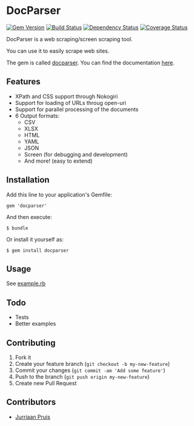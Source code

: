 # DocParser

[![Gem Version](https://badge.fury.io/rb/docparser.png)](http://badge.fury.io/rb/docparser) [![Build Status](https://travis-ci.org/jurriaan/docparser.png?branch=master)](https://travis-ci.org/jurriaan/docparser) [![Dependency Status](https://gemnasium.com/jurriaan/docparser.png)](https://gemnasium.com/jurriaan/docparser) [![Coverage Status](https://coveralls.io/repos/jurriaan/docparser/badge.png?branch=master)](https://coveralls.io/r/jurriaan/docparser)


DocParser is a web scraping/screen scraping tool.

You can use it to easily scrape web sites.

The gem is called [docparser](http://rubygems.org/gems/docparser).
You can find the documentation [here](http://rubydoc.info/github/jurriaan/docparser/).

## Features

- XPath and CSS support through Nokogiri
- Support for loading of URLs throug open-uri
- Support for parallel processing of the documents
- 6 Output formats:
  * CSV
  * XLSX
  * HTML
  * YAML
  * JSON
  * Screen (for debugging and development)
  * And more! (easy to extend)

## Installation

Add this line to your application's Gemfile:

    gem 'docparser'

And then execute:

    $ bundle

Or install it yourself as:

    $ gem install docparser

## Usage

See [example.rb](https://github.com/jurriaan/docparser/blob/master/example.rb)

## Todo

- Tests
- Better examples

## Contributing

1. Fork it
2. Create your feature branch (`git checkout -b my-new-feature`)
3. Commit your changes (`git commit -am 'Add some feature'`)
4. Push to the branch (`git push origin my-new-feature`)
5. Create new Pull Request

## Contributors

- [Jurriaan Pruis](https://github.com/jurriaan)
